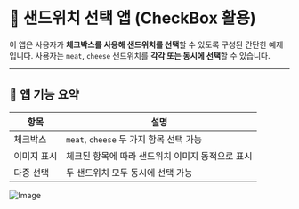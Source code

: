 # 🥪 샌드위치 선택 앱 (CheckBox 활용)

이 앱은 사용자가 **체크박스를 사용해 샌드위치를 선택**할 수 있도록 구성된 간단한 예제입니다. 사용자는 `meat`, `cheese` 샌드위치를 **각각 또는 동시에 선택**할 수 있습니다.

---

## 📱 앱 기능 요약

| 항목 | 설명 |
|------|------|
| 체크박스 | `meat`, `cheese` 두 가지 항목 선택 가능 |
| 이미지 표시 | 체크된 항목에 따라 샌드위치 이미지 동적으로 표시 |
| 다중 선택 | 두 샌드위치 모두 동시에 선택 가능 |

![Image](https://github.com/user-attachments/assets/975c6d4d-2557-42d7-bfaf-047519fb4f11)
